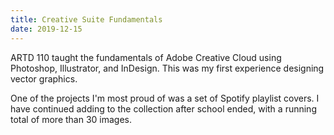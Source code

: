 ```yaml
---
title: Creative Suite Fundamentals
date: 2019-12-15
---
```


ARTD 110 taught the fundamentals of Adobe Creative Cloud using Photoshop, Illustrator, and InDesign. This was my first experience designing vector graphics.

<content-img-row>
  <content-img src='/images/school/creative-suite/nautical-icons.png'></content-img>
  <content-img src='/images/school/creative-suite/coasters-3.png'></content-img>
  <content-img src='/images/school/creative-suite/business-card-1.png'></content-img>
</content-img-row>

One of the projects I'm most proud of was a set of Spotify playlist covers. I have continued adding to the collection after school ended, with a running total of more than 30 images.

<div style='display: grid; grid-template-columns: repeat(9, 1fr); gap: .1rem; margin-top: 1rem;'>
  <content-img src='/images/school/creative-suite/playlist/1.jpg'></content-img>
  <content-img src='/images/school/creative-suite/playlist/2.jpg'></content-img>
  <content-img src='/images/school/creative-suite/playlist/3.jpg'></content-img>
  <content-img src='/images/school/creative-suite/playlist/4.jpg'></content-img>
  <content-img src='/images/school/creative-suite/playlist/5.jpg'></content-img>
  <content-img src='/images/school/creative-suite/playlist/6.jpg'></content-img>
  <content-img src='/images/school/creative-suite/playlist/7.jpg'></content-img>
  <content-img src='/images/school/creative-suite/playlist/8.jpg'></content-img>
  <content-img src='/images/school/creative-suite/playlist/9.jpg'></content-img>
  <content-img src='/images/school/creative-suite/playlist/10.jpg'></content-img>
  <content-img src='/images/school/creative-suite/playlist/11.jpg'></content-img>
  <content-img src='/images/school/creative-suite/playlist/12.jpg'></content-img>
  <content-img src='/images/school/creative-suite/playlist/13.jpg'></content-img>
  <content-img src='/images/school/creative-suite/playlist/14.jpg'></content-img>
  <content-img src='/images/school/creative-suite/playlist/15.jpg'></content-img>
  <content-img src='/images/school/creative-suite/playlist/16.jpg'></content-img>
  <content-img src='/images/school/creative-suite/playlist/17.jpg'></content-img>
  <content-img src='/images/school/creative-suite/playlist/18.jpg'></content-img>
  <content-img src='/images/school/creative-suite/playlist/19.jpg'></content-img>
  <content-img src='/images/school/creative-suite/playlist/20.jpg'></content-img>
  <content-img src='/images/school/creative-suite/playlist/21.jpg'></content-img>
  <content-img src='/images/school/creative-suite/playlist/22.jpg'></content-img>
  <content-img src='/images/school/creative-suite/playlist/23.jpg'></content-img>
  <content-img src='/images/school/creative-suite/playlist/24.jpg'></content-img>
  <content-img src='/images/school/creative-suite/playlist/25.jpg'></content-img>
  <content-img src='/images/school/creative-suite/playlist/26.jpg'></content-img>
  <content-img src='/images/school/creative-suite/playlist/27.jpg'></content-img>
</div>